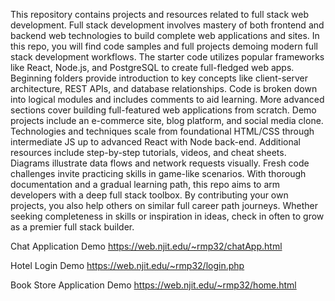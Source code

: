 This repository contains projects and resources related to full stack web development. Full stack development involves mastery of both frontend and backend web technologies to build complete web applications and sites.
In this repo, you will find code samples and full projects demoing modern full stack development workflows. The starter code utilizes popular frameworks like React, Node.js, and PostgreSQL to create full-fledged web apps.
Beginning folders provide introduction to key concepts like client-server architecture, REST APIs, and database relationships. Code is broken down into logical modules and includes comments to aid learning.
More advanced sections cover building full-featured web applications from scratch. Demo projects include an e-commerce site, blog platform, and social media clone. Technologies and techniques scale from foundational HTML/CSS through intermediate JS up to advanced React with Node back-end.
Additional resources include step-by-step tutorials, videos, and cheat sheets. Diagrams illustrate data flows and network requests visually. Fresh code challenges invite practicing skills in game-like scenarios.
With thorough documentation and a gradual learning path, this repo aims to arm developers with a deep full stack toolbox. By contributing your own projects, you also help others on similar full career path journeys. Whether seeking completeness in skills or inspiration in ideas, check in often to grow as a premier full stack builder.


Chat Application Demo
https://web.njit.edu/~rmp32/chatApp.html

Hotel Login Demo
https://web.njit.edu/~rmp32/login.php

Book Store Application Demo
https://web.njit.edu/~rmp32/home.html

